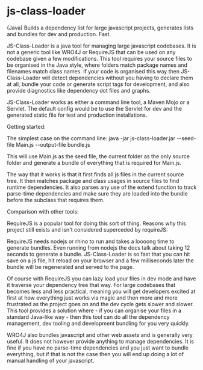 js-class-loader
===============

(Java) Builds a dependency list for large javascript projects, generates lists and bundles for dev and production. Fast.


JS-Class-Loader is a java tool for managing large javascript codebases. It is not a generic tool like WRO4J or RequireJS
that can be used on any codebase given a few modifications. This tool requires your source files to be organised in the
Java style, where folders match package names and filenames match class names. If your code is organised this way then
JS-Class-Loader will detect dependencies without you having to declare them at all, bundle your code or generate script
tags for development, and also provide diagnostics like dependency dot files and graphs.

JS-Class-Loader works as either a command line tool, a Maven Mojo or a Servlet. The default config would be to use the 
Servlet for dev and the generated static file for test and production installations.


Getting started:

The simplest case on the command line:
java -jar js-class-loader.jar --seed-file Main.js --output-file bundle.js

This will use Main.js as the seed file, the current folder as the only source folder and generate a bundle of everything
that is required for Main.js.

The way that it works is that it first finds all js files in the current source tree. It then matches package and class 
usages in source files to find runtime dependencies. It also parses any use of the extend function to track parse-time
dependencies and make sure they are loaded into the bundle before the subclass that requires them.


Comparison with other tools:

RequireJS is a popular tool for doing this sort of thing. Reasons why this project still exists and isn't
considered superceded by requireJS:

RequireJS needs nodejs or rhino to run and takes a loooong time to generate bundles. Even running from nodejs the docs
talk about taking 12 seconds to generate a bundle. JS-Class-Loader is so fast that you can hit save on a js file, hit reload on your
browser and a few milliseconds later the bundle will be regenerated and served to the page.

Of course with RequireJS you can lazy load your files in dev mode and have it traverse your dependency tree that way.
For large codebases that becomes less and less practical, meaning you will get developers excited at first at how everything
just works via magic and then more and more frustrated as the project goes on and the dev cycle gets slower and slower.
This tool provides a solution where - if you can organise your files in a standard Java-like way - then this tool can 
do all the dependency management, dev tooling and development bundling for you very quickly.

WRO4J also bundles javascript and other web assets and is generally very useful. It does not however provide anything
to manage dependencies. It is fine if you have no parse-time dependencies and you just want to bundle everything, but 
if that is not the case then you will end up doing a lot of manual handling of your javascript.




